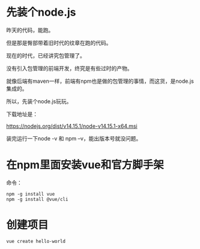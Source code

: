 # 先装个node.js

昨天的代码，能跑。

但是那是臀部带着旧时代的纹章在跑的代码。

现在的时代，已经讲究包管理了。

没有引入包管理的前端开发，终究是有些过时的产物。

就像后端有maven一样，前端有npm也是做的包管理的事情，而这货，是node.js集成的。

所以，先装个node.js玩玩。

下载地址是：

https://nodejs.org/dist/v14.15.1/node-v14.15.1-x64.msi

装完运行一下node -v 和 npm –v，能出版本号就没问题。


# 在npm里面安装vue和官方脚手架

命令：

```
npm -g install vue
npm -g install @vue/cli

```

# 创建项目
```
vue create hello-world
```
